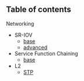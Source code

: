 ## Table of contents

Networking
* SR-IOV
  * [base](networking/sriov/base.md)
  * [advanced](networking/sriov/in_depth.md)
* Service Function Chaining
  * [base](networking/sfc/base.md)
* L2
  * [STP](networking/l2/spanning-tree.md)

